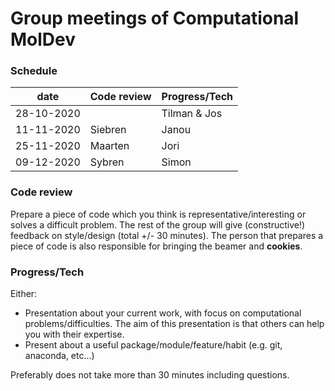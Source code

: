 # Group meetings of Computational MolDev

### Schedule
| date        	                            | Code review 	                                  | Progress/Tech 	|
|-------------------------------------------|-------------------------------------------------|-----------------|
| 28-10-2020                                | 	                                              | Tilman & Jos    |
| 11-11-2020                                | Siebren                                         | Janou           |
| 25-11-2020                                | Maarten	                                      | Jori            |
| 09-12-2020                                | Sybren	                                      | Simon           |


### Code review
Prepare a piece of code which you think is representative/interesting or solves a difficult problem.
The rest of the group will give (constructive!) feedback on style/design (total +/- 30 minutes). The 
person that prepares a piece of code is also responsible for bringing the beamer and **cookies**.

### Progress/Tech
Either:
* Presentation about your current work, with focus on computational problems/difficulties. The aim
of this presentation is that others can help you with their expertise.
* Present about a useful package/module/feature/habit (e.g. git, anaconda, etc...)

Preferably does not take more than 30 minutes including questions.

